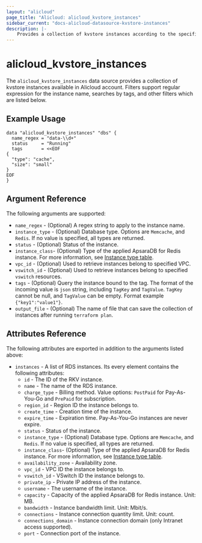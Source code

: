 ```yaml
---
layout: "alicloud"
page_title: "Alicloud: alicloud_kvstore_instances"
sidebar_current: "docs-alicloud-datasource-kvstore-instances"
description: |-
    Provides a collection of kvstore instances according to the specified filters.
---
```


# alicloud\_kvstore\_instances

The `alicloud_kvstore_instances` data source provides a collection of kvstore instances available in Alicloud account.
Filters support regular expression for the instance name, searches by tags, and other filters which are listed below.

## Example Usage

```
data "alicloud_kvstore_instances" "dbs" {
  name_regex = "data-\\d+"
  status     = "Running"
  tags       = <<EOF
{
  "type": "cache",
  "size": "small"
}
EOF
}
```

## Argument Reference

The following arguments are supported:

* `name_regex` - (Optional) A regex string to apply to the instance name.
* `instance_type` - (Optional) Database type. Options are `Memcache`, and `Redis`. If no value is specified, all types are returned.
* `status` - (Optional) Status of the instance.
* `instance_class`- (Optional) Type of the applied ApsaraDB for Redis instance.
For more information, see [Instance type table](https://www.alibabacloud.com/help/doc-detail/61135.htm).
* `vpc_id` - (Optional) Used to retrieve instances belong to specified VPC.
* `vswitch_id` - (Optional) Used to retrieve instances belong to specified `vswitch` resources.
* `tags` - (Optional) Query the instance bound to the tag. The format of the incoming value is `json` string, including `TagKey` and `TagValue`. `TagKey` cannot be null, and `TagValue` can be empty. Format example `{"key1":"value1"}`.
* `output_file` - (Optional) The name of file that can save the collection of instances after running `terraform plan`.

## Attributes Reference

The following attributes are exported in addition to the arguments listed above:

* `instances` - A list of RDS instances. Its every element contains the following attributes:
  * `id` - The ID of the RKV instance.
  * `name` - The name of the RDS instance.
  * `charge_type` - Billing method. Value options: `PostPaid` for  Pay-As-You-Go and `PrePaid` for subscription.
  * `region_id` - Region ID the instance belongs to.
  * `create_time` - Creation time of the instance.
  * `expire_time` - Expiration time. Pay-As-You-Go instances are never expire.
  * `status` - Status of the instance.
  * `instance_type` - (Optional) Database type. Options are `Memcache`, and `Redis`. If no value is specified, all types are returned.
  * `instance_class`- (Optional) Type of the applied ApsaraDB for Redis instance.
  For more information, see [Instance type table](https://www.alibabacloud.com/help/doc-detail/61135.htm).
  * `availability_zone` - Availability zone.
  * `vpc_id` - VPC ID the instance belongs to.
  * `vswitch_id` - VSwitch ID the instance belongs to.
  * `private_ip` - Private IP address of the instance.
  * `username` - The username of the instance.
  * `capacity` - Capacity of the applied ApsaraDB for Redis instance. Unit: MB.
  * `bandwidth` - Instance bandwidth limit. Unit: Mbit/s.
  * `connections` - Instance connection quantity limit. Unit: count.
  * `connections_domain` - Instance connection domain (only Intranet access supported).
  * `port` - Connection port of the instance.
  